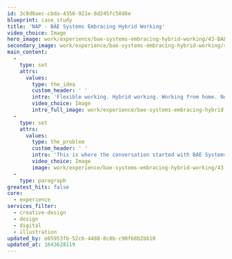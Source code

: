 ```yaml
---
id: 3c0d0aec-cbda-4358-921e-8d245fc58d6e
blueprint: case_study
title: 'NAP - BAE Systems Embracing Hybrid Working'
video_choice: Image
hero_image: work/experience/bae-systems-embracing-hybrid-working/43-BAE-Embracing-Hybrid-Working-Full-Image.jpg
secondary_image: work/experience/bae-systems-embracing-hybrid-working/43-BAE-Embracing-Hybrid-Working-Secondary-Image.jpg
main_content:
  -
    type: set
    attrs:
      values:
        type: the_idea
        custom_header: ' '
        intro: 'Flexible working. Hybrid working. Working from home. No matter what you call it, it looks like it’s here to stay and changing the way we approach work forever. So if you’re rethinking work, you need to rethink your policies right?'
        video_choice: Image
        intro_full_image: work/experience/bae-systems-embracing-hybrid-working/43-BAE-Embracing-Hybrid-Working-Large-Image.jpg
  -
    type: set
    attrs:
      values:
        type: the_problem
        custom_header: ' '
        intro: 'This is where the conversation started with BAE Systems on the brief to produce a suite of supporting documents to help staff and managers work through the practicalities. We created a friendly and engaging look for the project to give the documents an instantly recognisable identity, whilst steering clear of looking like typical policy books. We then produced these as interactive PDFs to fully support people working remotely. Just the job!'
        video_choice: Image
        image: work/experience/bae-systems-embracing-hybrid-working/43-BAE-Embracing-Hybrid-Working-Large-Image-2.jpg
  -
    type: paragraph
greatest_hits: false
core:
  - experience
services_filter:
  - creative-design
  - design
  - digital
  - illustration
updated_by: e85953fb-52c6-4488-8c8b-c90f68b2bb10
updated_at: 1643628119
---
```

